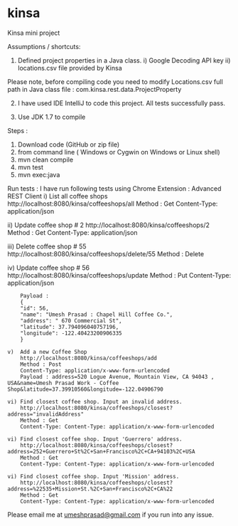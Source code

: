 # kinsa
Kinsa mini project

Assumptions / shortcuts:
 1) Defined project properties in a Java class.
      i) Google Decoding API key
     ii) locations.csv file provided by Kinsa

 Please note, before compiling code you need to modify Locations.csv full path in Java class file :  com.kinsa.rest.data.ProjectProperty

 2) I have used IDE IntelliJ to code this project. All tests successfully pass.  

 3) Use JDK 1.7 to compile

Steps :

1) Download code (GitHub or zip file)
2) from command line ( Windows or  Cygwin on Windows  or Linux shell)
3) mvn clean compile
4) mvn test
5) mvn exec:java


 Run tests :
   I have run following tests using Chrome Extension : Advanced REST Client
   i)  List all coffee shops
       http://localhost:8080/kinsa/coffeeshops/all
       Method : Get
       Content-Type: application/json

   ii) Update coffee shop # 2
       http://localhost:8080/kinsa/coffeeshops/2
       Method : Get
       Content-Type: application/json

   iii) Delete coffee shop # 55
       http://localhost:8080/kinsa/coffeeshops/delete/55
       Method : Delete

   iv)  Update coffee shop # 56
        http://localhost:8080/kinsa/coffeeshops/update
        Method : Put
        Content-Type: application/json

        Payload :
        {
        "id": 56,
        "name": "Umesh Prasad : Chapel Hill Coffee Co.",
        "address": " 670 Commercial St",
        "latitude": 37.794096040757196,
        "longitude": -122.40423200906335
        }

    v)  Add a new Coffee Shop
        http://localhost:8080/kinsa/coffeeshops/add
        Method : Post
        Content-Type: application/x-www-form-urlencoded
        Payload : address=520 Logue Avenue, Mountain View, CA 94043 , USA&name=Umesh Prasad Work - Coffee Shop&latitude=37.39910560&longitude=-122.04906790

    vi) Find closest coffee shop. Input an invalid address.
        http://localhost:8080/kinsa/coffeeshops/closest?address="invalidAddress"
        Method : Get
        Content-Type: Content-Type: application/x-www-form-urlencoded

    vi) Find closest coffee shop. Input 'Guerrero' address.
        http://localhost:8080/kinsa/coffeeshops/closest?address=252+Guerrero+St%2C+San+Francisco%2C+CA+94103%2C+USA
        Method : Get
        Content-Type: Content-Type: application/x-www-form-urlencoded

    vi) Find closest coffee shop. Input 'Mission' address.
        http://localhost:8080/kinsa/coffeeshops/closest?address=%22535+Mission+St.%2C+San+Francisco%2C+CA%22
        Method : Get
        Content-Type: Content-Type: application/x-www-form-urlencoded





Please email me at umeshprasad@gmail.com if you run into any issue.

